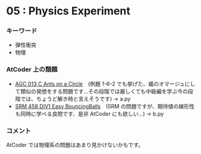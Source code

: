 # 05 : Physics Experiment

### キーワード

- 弾性衝突
- 物理

### AtCoder 上の類題

- [AGC 013 C Ants on a Circle](https://atcoder.jp/contests/agc013/tasks/agc013_c)　(例題 1-6-2 でも挙げた、蟻のオマージュにして類似の発想をする問題です...その段階では厳しくても中級編を学ぶ今の段階では、ちょうど解き時と言えそうです) -> a.py
- [SRM 458 DIV1 Easy BouncingBalls](https://qiita.com/drken/items/apps.topcoder.com/stat?c=problem_statement&pm=10726&rd=14180)　(SRM の問題ですが、期待値の線形性も同時に学べる良問です、是非 AtCoder にも欲しい...) -> b.py

### コメント

AtCoder では物理系の問題はあまり見かけないかもです。